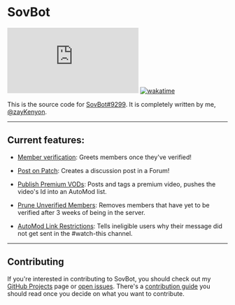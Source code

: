 
# SovBot

![GitHub package.json dependency version (prod)](https://img.shields.io/github/package-json/dependency-version/sovereign-guides/sovbot/discord.js?logo=Discord&logoColor=f6f6f6&style=flat-square)
[![wakatime](https://wakatime.com/badge/github/sovereign-guides/sovbot.svg?style=flat-square)](https://wakatime.com/badge/github/sovereign-guides/sovbot)

This is the source code for [SovBot#9299](https://discord.com/users/1000927602518798487). It is completely written by me,
[@zayKenyon](https://discord.com/users/452793411401940995).

---

## Current features:

- [Member verification](src/events/rulesScreeningVerification.js): Greets members once they've verified!

- [Post on Patch](src/events/postOnPatch.js): Creates a discussion post in a Forum!

- [Publish Premium VODs](src/commands/post.js): Posts and tags a premium video, pushes the video's Id into an AutoMod list.

- [Prune Unverified Members](src/commands/prune.js): Removes members that have yet to be verified after 3 weeks of being in the server.

- [AutoMod Link Restrictions](src/events/watchThisLinkPerms.js): Tells ineligible users why their message did not get sent in the #watch-this channel.

---

## Contributing

If you're interested in contributing to SovBot, you should check out my
[GitHub Projects](https://github.com/sovereign-guides/sovbot/projects) page or 
[open issues](https://github.com/sovereign-guides/sovbot/issues). There's a
[contribution guide](https://github.com/sovereign-guides/sovbot/blob/main/CONTRIBUTING.md) you should read once you decide on
what you want to contribute.
